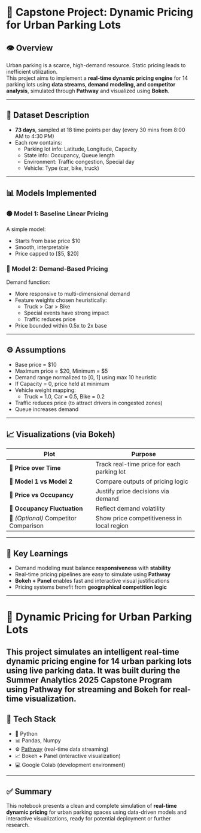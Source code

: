# 🚗 Capstone Project: Dynamic Pricing for Urban Parking Lots

## 👁️ Overview

Urban parking is a scarce, high-demand resource. Static pricing leads to inefficient utilization.  
This project aims to implement a **real-time dynamic pricing engine** for 14 parking lots using **data streams, demand modeling, and competitor analysis**, simulated through **Pathway** and visualized using **Bokeh**.

---

## 📂 Dataset Description

- **73 days**, sampled at 18 time points per day (every 30 mins from 8:00 AM to 4:30 PM)
- Each row contains:
  - Parking lot info: Latitude, Longitude, Capacity
  - State info: Occupancy, Queue length
  - Environment: Traffic congestion, Special day
  - Vehicle: Type (car, bike, truck)

---

## 📊 Models Implemented

### 🟢 Model 1: Baseline Linear Pricing
A simple model:

- Starts from base price \$10
- Smooth, interpretable
- Price capped to [\$5, \$20]

### 🔵 Model 2: Demand-Based Pricing
Demand function:

- More responsive to multi-dimensional demand
- Feature weights chosen heuristically:
  - Truck > Car > Bike
  - Special events have strong impact
  - Traffic reduces price
- Price bounded within 0.5x to 2x base

---

## ⚙️ Assumptions

- Base price = \$10
- Maximum price = \$20, Minimum = \$5
- Demand range normalized to [0, 1] using max 10 heuristic
- If Capacity = 0, price held at minimum
- Vehicle weight mapping:
  - Truck = 1.0, Car = 0.5, Bike = 0.2
- Traffic reduces price (to attract drivers in congested zones)
- Queue increases demand

---

## 📈 Visualizations (via Bokeh)

| Plot | Purpose |
|------|---------|
| 🔹 **Price over Time** | Track real-time price for each parking lot |
| 🔸 **Model 1 vs Model 2** | Compare outputs of pricing logic |
| 🔹 **Price vs Occupancy** | Justify price decisions via demand |
| 🔸 **Occupancy Fluctuation** | Reflect demand volatility |
| 🔹 *(Optional)* Competitor Comparison | Show price competitiveness in local region |

---

## 🧠 Key Learnings

- Demand modeling must balance **responsiveness** with **stability**
- Real-time pricing pipelines are easy to simulate using **Pathway**
- **Bokeh + Panel** enables fast and interactive visual justifications
- Pricing systems benefit from **geographical competition logic**

---
# 🚗 Dynamic Pricing for Urban Parking Lots

This project simulates an intelligent **real-time dynamic pricing engine** for 14 urban parking lots using live parking data. It was built during the Summer Analytics 2025 Capstone Program using **Pathway** for streaming and **Bokeh** for real-time visualization.
--

## 🔧 Tech Stack

- 🐍 Python
- 📊 Pandas, Numpy
- ⚙️ [Pathway](https://pathway.com/) (real-time data streaming)
- 📈 Bokeh + Panel (interactive visualization)
- 💻 Google Colab (development environment)

---

    
## ✅ Summary

This notebook presents a clean and complete simulation of **real-time dynamic pricing** for urban parking spaces using data-driven models and interactive visualizations, ready for potential deployment or further research.
